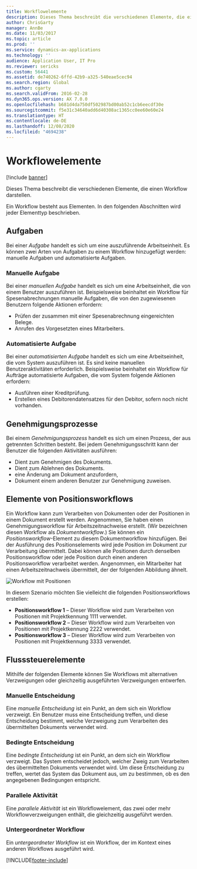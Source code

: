 ```yaml
---
title: Workflowelemente
description: Dieses Thema beschreibt die verschiedenen Elemente, die einen Workflow darstellen.
author: ChrisGarty
manager: AnnBe
ms.date: 11/03/2017
ms.topic: article
ms.prod: ''
ms.service: dynamics-ax-applications
ms.technology: ''
audience: Application User, IT Pro
ms.reviewer: sericks
ms.custom: 56441
ms.assetid: de740262-6ffd-42b9-a325-540eae5cec94
ms.search.region: Global
ms.author: cgarty
ms.search.validFrom: 2016-02-28
ms.dyn365.ops.version: AX 7.0.0
ms.openlocfilehash: b681d4da750df502987bd00ab52c1cb6eecdf30e
ms.sourcegitcommit: f5e31c34640add6d40308ac1365cc0ee60e60e24
ms.translationtype: HT
ms.contentlocale: de-DE
ms.lasthandoff: 12/08/2020
ms.locfileid: "4694238"
---
```

# <a name="workflow-elements"></a>Workflowelemente

[!include [banner](../includes/banner.md)]

Dieses Thema beschreibt die verschiedenen Elemente, die einen Workflow darstellen.

Ein Workflow besteht aus Elementen. In den folgenden Abschnitten wird jeder Elementtyp beschrieben.

## <a name="tasks"></a>Aufgaben

Bei einer *Aufgabe* handelt es sich um eine auszuführende Arbeitseinheit. Es können zwei Arten von Aufgaben zu einem Workflow hinzugefügt werden: manuelle Aufgaben und automatisierte Aufgaben.

### <a name="manual-task"></a>Manuelle Aufgabe

Bei einer *manuellen Aufgabe* handelt es sich um eine Arbeitseinheit, die von einem Benutzer auszuführen ist. Beispielsweise beinhaltet ein Workflow für Spesenabrechnungen manuelle Aufgaben, die von den zugewiesenen Benutzern folgende Aktionen erfordern:

- Prüfen der zusammen mit einer Spesenabrechnung eingereichten Belege.
- Anrufen des Vorgesetzten eines Mitarbeiters.

### <a name="automated-task"></a>Automatisierte Aufgabe

Bei einer *automatisierten Aufgabe* handelt es sich um eine Arbeitseinheit, die vom System auszuführen ist. Es sind keine manuellen Benutzeraktivitäten erforderlich. Beispielsweise beinhaltet ein Workflow für Aufträge automatisierte Aufgaben, die vom System folgende Aktionen erfordern:

- Ausführen einer Kreditprüfung.
- Erstellen eines Debitorendatensatzes für den Debitor, sofern noch nicht vorhanden.

## <a name="approval-processes"></a>Genehmigungsprozesse

Bei einem *Genehmigungsprozess* handelt es sich um einen Prozess, der aus getrennten Schritten besteht. Bei jedem Genehmigungsschritt kann der Benutzer die folgenden Aktivitäten ausführen:

- Dient zum Genehmigen des Dokuments.
- Dient zum Ablehnen des Dokuments.
- eine Änderung am Dokument anzufordern,
- Dokument einem anderen Benutzer zur Genehmigung zuweisen.

## <a name="line-item-workflow-elements"></a>Elemente von Positionsworkflows

Ein Workflow kann zum Verarbeiten von Dokumenten oder der Positionen in einem Dokument erstellt werden. Angenommen, Sie haben einen Genehmigungsworkflow für Arbeitszeitnachweise erstellt. (Wir bezeichnen diesen Workflow als *Dokumentworkflow*.) Sie können ein *Positionsworkflow*-Element zu diesem Dokumentworkflow hinzufügen. Bei der Ausführung des Positionselements wird jede Position im Dokument zur Verarbeitung übermittelt. Dabei können alle Positionen durch denselben Positionsworkflow oder jede Position durch einen anderen Positionsworkflow verarbeitet werden. Angenommen, ein Mitarbeiter hat einen Arbeitszeitnachweis übermittelt, der der folgenden Abbildung ähnelt.

![Workflow mit Positionen](./media/workflow_lineitemworkflow.gif)

In diesem Szenario möchten Sie vielleicht die folgenden Positionsworkflows erstellen:

- **Positionsworkflow 1** – Dieser Workflow wird zum Verarbeiten von Positionen mit Projektkennung 1111 verwendet.
- **Positionsworkflow 2** – Dieser Workflow wird zum Verarbeiten von Positionen mit Projektkennung 2222 verwendet.
- **Positionsworkflow 3** – Dieser Workflow wird zum Verarbeiten von Positionen mit Projektkennung 3333 verwendet.

## <a name="flow-control-elements"></a>Flusssteuerelemente

Mithilfe der folgenden Elemente können Sie Workflows mit alternativen Verzweigungen oder gleichzeitig ausgeführten Verzweigungen entwerfen.

### <a name="manual-decision"></a>Manuelle Entscheidung

Eine *manuelle Entscheidung* ist ein Punkt, an dem sich ein Workflow verzweigt. Ein Benutzer muss eine Entscheidung treffen, und diese Entscheidung bestimmt, welche Verzweigung zum Verarbeiten des übermittelten Dokuments verwendet wird.

### <a name="conditional-decision"></a>Bedingte Entscheidung

Eine *bedingte Entscheidung* ist ein Punkt, an dem sich ein Workflow verzweigt. Das System entscheidet jedoch, welcher Zweig zum Verarbeiten des übermittelten Dokuments verwendet wird. Um diese Entscheidung zu treffen, wertet das System das Dokument aus, um zu bestimmen, ob es den angegebenen Bedingungen entspricht.

### <a name="parallel-activity"></a>Parallele Aktivität

Eine *parallele Aktivität* ist ein Workflowelement, das zwei oder mehr Workflowverzweigungen enthält, die gleichzeitig ausgeführt werden.

### <a name="subworkflow"></a>Untergeordneter Workflow

Ein *untergeordneter Workflow* ist ein Workflow, der im Kontext eines anderen Workflows ausgeführt wird.


[!INCLUDE[footer-include](../../../includes/footer-banner.md)]